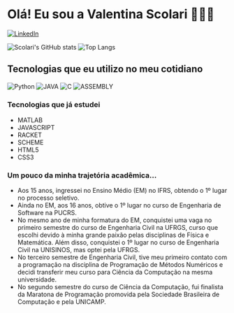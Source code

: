 # Olá! Eu sou a Valentina Scolari 👩🏻‍💻
[![LinkedIn](https://img.shields.io/badge/LinkedIn-0077B5?style=for-the-badge&logo=linkedin&logoColor=white)](https://www.linkedin.com/in/valentina-bechara-scolari/)

![Scolari's GitHub stats](https://github-readme-stats.vercel.app/api?username=valentinascolari&show_icons=true&theme=radical)
![Top Langs](https://github-readme-stats.vercel.app/api/top-langs/?username=valentinascolari&hide=javascript,html)

## Tecnologias que eu utilizo no meu cotidiano 
<div style="display: inline_block">
    <img align="center" alt="Python" src=https://img.shields.io/badge/Python-3776AB?style=for-the-badge&logo=python&logoColor=white/> 
    <img align="center" alt="JAVA" src=https://img.shields.io/badge/Java-ED8B00?style=for-the-badge&logo=openjdk&logoColor=white/>
    <img align="center" alt="C" src=https://img.shields.io/badge/C-00599C?style=for-the-badge&logo=c&logoColor=white/>    
    <img align="center" alt="ASSEMBLY" src=https://img.shields.io/badge/_-ASM-6E4C13.svg?style=for-the-badge/>

### Tecnologias que já estudei
- MATLAB
- JAVASCRIPT
- RACKET
- SCHEME
- HTML5
- CSS3

### Um pouco da minha trajetória acadêmica...
- Aos 15 anos, ingressei no Ensino Médio (EM) no IFRS, obtendo o 1º lugar no processo seletivo.
- Ainda no EM, aos 16 anos, obtive o 1º lugar no curso de Engenharia de Software na PUCRS.
- No mesmo ano de minha formatura do EM, conquistei uma vaga no primeiro semestre do curso de Engenharia Civil na UFRGS, curso que escolhi devido à minha grande paixão pelas disciplinas de Física e Matemática. Além disso, conquistei o 1º lugar no curso de Engenharia Civil na UNISINOS, mas optei pela UFRGS.
- No terceiro semestre de Engenharia Civil, tive meu primeiro contato com a programação na disciplina de Programação de Métodos Numéricos e decidi transferir meu curso para Ciência da Computação na mesma universidade.
- No segundo semestre do curso de Ciência da Computação, fui finalista da Maratona de Programação promovida pela Sociedade Brasileira de Computação e pela UNICAMP.
